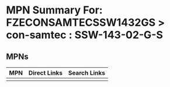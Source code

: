 



# MPN Summary For: FZECONSAMTECSSW1432GS > con-samtec : SSW-143-02-G-S

## MPNs
  

|MPN|Direct Links|Search Links|
| :--- | :--- | :--- |
||||
